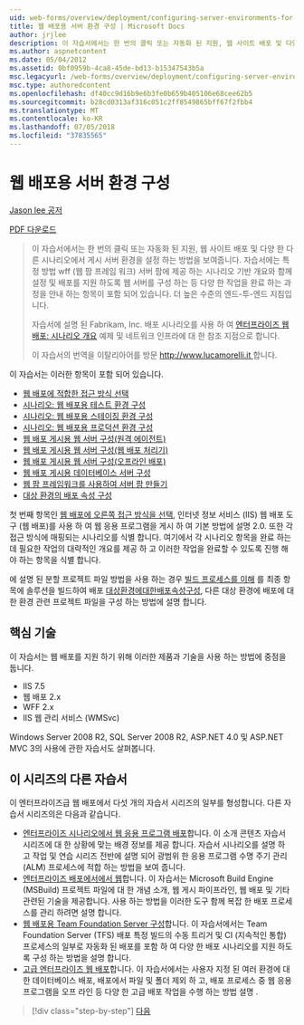 ```yaml
---
uid: web-forms/overview/deployment/configuring-server-environments-for-web-deployment/configuring-server-environments-for-web-deployment
title: 웹 배포용 서버 환경 구성 | Microsoft Docs
author: jrjlee
description: 이 자습서에서는 한 번의 클릭 또는 자동화 된 지원, 웹 사이트 배포 및 다양 한 다른 시나리오에는 게시 서버 환경을 설정 하는 방법을 보여 줍니다...
ms.author: aspnetcontent
ms.date: 05/04/2012
ms.assetid: 0bf0959b-4ca8-45de-bd13-b15347543b5a
msc.legacyurl: /web-forms/overview/deployment/configuring-server-environments-for-web-deployment/configuring-server-environments-for-web-deployment
msc.type: authoredcontent
ms.openlocfilehash: df40cc9d16b9e6b3fe0b659b405106e68cee62b5
ms.sourcegitcommit: b28cd0313af316c051c2ff8549865bff67f2fbb4
ms.translationtype: MT
ms.contentlocale: ko-KR
ms.lasthandoff: 07/05/2018
ms.locfileid: "37835565"
---
```

<a name="configuring-server-environments-for-web-deployment"></a>웹 배포용 서버 환경 구성
====================
[Jason lee 공저](https://github.com/jrjlee)

[PDF 다운로드](https://msdnshared.blob.core.windows.net/media/MSDNBlogsFS/prod.evol.blogs.msdn.com/CommunityServer.Blogs.Components.WeblogFiles/00/00/00/63/56/8130.DeployingWebAppsInEnterpriseScenarios.pdf)

> 이 자습서에서는 한 번의 클릭 또는 자동화 된 지원, 웹 사이트 배포 및 다양 한 다른 시나리오에서 게시 서버 환경을 설정 하는 방법을 보여줍니다. 자습서에는 특정 방법 wff (웹 팜 프레임 워크) 서버 팜에 제공 하는 시나리오 기반 개요와 함께 설정 및 배포를 지원 하도록 웹 서버를 구성 하는 등 다양 한 작업을 완료 하는 과정을 안내 하는 항목이 포함 되어 있습니다. 더 높은 수준의 엔드-투-엔드 지침입니다.
> 
> 자습서에 설명 된 Fabrikam, Inc. 배포 시나리오를 사용 하 여 [엔터프라이즈 웹 배포: 시나리오 개요](../deploying-web-applications-in-enterprise-scenarios/enterprise-web-deployment-scenario-overview.md) 예제 및 네트워크 인프라에 대 한 참조 지점으로 합니다.
> 
> 이 자습서의 번역을 이탈리아어를 방문 [ http://www.lucamorelli.it ](http://www.lucamorelli.it)합니다.


이 자습서는 이러한 항목이 포함 되어 있습니다.

- [웹 배포에 적합한 접근 방식 선택](choosing-the-right-approach-to-web-deployment.md)
- [시나리오: 웹 배포용 테스트 환경 구성](scenario-configuring-a-test-environment-for-web-deployment.md)
- [시나리오: 웹 배포용 스테이징 환경 구성](scenario-configuring-a-staging-environment-for-web-deployment.md)
- [시나리오: 웹 배포용 프로덕션 환경 구성](scenario-configuring-a-production-environment-for-web-deployment.md)
- [웹 배포 게시용 웹 서버 구성(원격 에이전트)](configuring-a-web-server-for-web-deploy-publishing-remote-agent.md)
- [웹 배포 게시용 웹 서버 구성(웹 배포 처리기)](configuring-a-web-server-for-web-deploy-publishing-web-deploy-handler.md)
- [웹 배포 게시용 웹 서버 구성(오프라인 배포)](configuring-a-web-server-for-web-deploy-publishing-offline-deployment.md)
- [웹 배포 게시용 데이터베이스 서버 구성](configuring-a-database-server-for-web-deploy-publishing.md)
- [웹 팜 프레임워크를 사용하여 서버 팜 만들기](creating-a-server-farm-with-the-web-farm-framework.md)
- [대상 환경의 배포 속성 구성](configuring-deployment-properties-for-a-target-environment.md)

첫 번째 항목인 [웹 배포에 오른쪽 접근 방식을 선택](choosing-the-right-approach-to-web-deployment.md), 인터넷 정보 서비스 (IIS) 웹 배포 도구 (웹 배포)를 사용 하 여 웹 응용 프로그램을 게시 하 여 기본 방법에 설명 2.0. 또한 각 접근 방식에 매핑되는 시나리오를 식별 합니다. 여기에서 각 시나리오 항목을 완료 하는 데 필요한 작업의 대략적인 개요를 제공 하 고 이러한 작업을 완료할 수 있도록 진행 해야 하는 항목을 식별 합니다.

에 설명 된 분할 프로젝트 파일 방법을 사용 하는 경우 [빌드 프로세스를 이해](../web-deployment-in-the-enterprise/understanding-the-build-process.md) 를 최종 항목에 솔루션을 빌드하여 배포 [대상환경에대한배포속성구성](configuring-deployment-properties-for-a-target-environment.md), 다른 대상 환경에 배포에 대 한 환경 관련 프로젝트 파일을 구성 하는 방법에 설명 합니다.

## <a name="key-technologies"></a>핵심 기술

이 자습서는 웹 배포를 지원 하기 위해 이러한 제품과 기술을 사용 하는 방법에 중점을 둡니다.

- IIS 7.5
- 웹 배포 2.x
- WFF 2.x
- IIS 웹 관리 서비스 (WMSvc)

Windows Server 2008 R2, SQL Server 2008 R2, ASP.NET 4.0 및 ASP.NET MVC 3의 사용에 관한 자습서도 살펴봅니다.

## <a name="other-tutorials-in-this-series"></a>이 시리즈의 다른 자습서

이 엔터프라이즈급 웹 배포에서 다섯 개의 자습서 시리즈의 일부를 형성합니다. 다른 자습서 시리즈의은 다음과 같습니다.

- [엔터프라이즈 시나리오에서 웹 응용 프로그램 배포](../deploying-web-applications-in-enterprise-scenarios/deploying-web-applications-in-enterprise-scenarios.md)합니다. 이 소개 콘텐츠 자습서 시리즈에 대 한 상황에 맞는 배경 정보를 제공 합니다. 자습서 시나리오를 설명 하 고 작업 및 연습 시리즈 전반에 설명 되어 광범위 한 응용 프로그램 수명 주기 관리 (ALM) 프로세스에 적합 하는 방법을 보여 줍니다.
- [엔터프라이즈 배포에서에서 웹](../web-deployment-in-the-enterprise/web-deployment-in-the-enterprise.md)합니다. 이 자습서는 Microsoft Build Engine (MSBuild) 프로젝트 파일에 대 한 개념 소개, 웹 게시 파이프라인, 웹 배포 및 기타 관련된 기술을 제공합니다. 사용 하는 방법을 이러한 도구 함께 복잡 한 배포 프로세스를 관리 하려면 설명 합니다.
- [웹 배포용 Team Foundation Server 구성](../configuring-team-foundation-server-for-web-deployment/configuring-team-foundation-server-for-web-deployment.md)합니다. 이 자습서에서는 Team Foundation Server (TFS) 배포 특정 빌드의 수동 트리거 및 CI (지속적인 통합) 프로세스의 일부로 자동화 된 배포를 포함 하 여 다양 한 배포 시나리오를 지원 하도록 구성 하는 방법을 설명 합니다.
- [고급 엔터프라이즈 웹 배포](../advanced-enterprise-web-deployment/advanced-enterprise-web-deployment.md)합니다. 이 자습서에서는 사용자 지정 된 여러 환경에 대 한 데이터베이스 배포, 배포에서 파일 및 폴더 제외 하 고, 배포 프로세스 중 웹 응용 프로그램을 오프 라인 등 다양 한 고급 배포 작업을 수행 하는 방법 설명 .

> [!div class="step-by-step"]
> [다음](choosing-the-right-approach-to-web-deployment.md)
